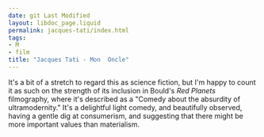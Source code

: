 ```yaml
---
date: git Last Modified
layout: libdoc_page.liquid
permalink: jacques-tati/index.html
tags:
- M
- film
title: "Jacques Tati - Mon  Oncle"
---
```


It's a bit of a stretch to regard this as science fiction,  but I'm happy to count it as such on the strength of its inclusion in Bould's _Red Planets_ filmography, where it's  described as a "Comedy about the absurdity of ultramodernity." It's a delightful  light comedy, and beautifully observed, having a gentle dig at consumerism, and  suggesting that there might be more important values than materialism.